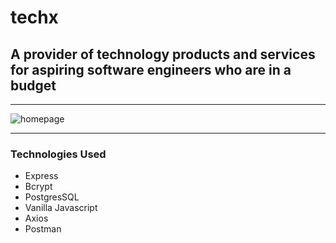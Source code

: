# techx
## A provider of technology products and services for aspiring software engineers who are in a budget 
---
![homepage](https://user-images.githubusercontent.com/80994897/153130546-f4cd0faf-4ce6-4eea-b876-83c26f5e3f0d.gif)

--- 
### Technologies Used

- Express
- Bcrypt
- PostgresSQL
- Vanilla Javascript
- Axios
- Postman




